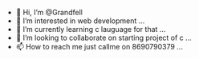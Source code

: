 - 👋 Hi, I’m @Grandfell
- 👀 I’m interested in web development ...
- 🌱 I’m currently learning c lauguage for that ...
- 💞️ I’m looking to collaborate on starting project of c ...
- 📫 How to reach me just callme on 8690790379 ...

<!---
Grandfell/Grandfell is a ✨ special ✨ repository because its `README.md` (this file) appears on your GitHub profile.
You can click the Preview link to take a look at your changes.
--->
